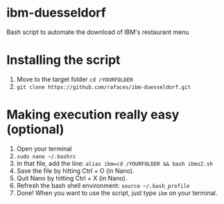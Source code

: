 # ibm-duesseldorf
Bash script to automate the download of IBM's restaurant menu

# Installing the script
1. Move to the target folder `cd /YOURFOLDER`
2. `git clone https://github.com/rafaces/ibm-duesseldorf.git`

# Making execution really easy (optional)
1. Open your terminal
2. `sudo nano ~/.bashrc`
3. In that file, add the line: `alias ibm=cd /YOURFOLDER && bash ibms2.sh`
4. Save the file by hitting Ctrl + O (in Nano).
5. Quit Nano by hitting Ctrl + X (in Nano).
6. Refresh the bash shell environment: `source ~/.bash_profile`
7. Done! When you want to use the script, just type `ibm` on your terminal.
